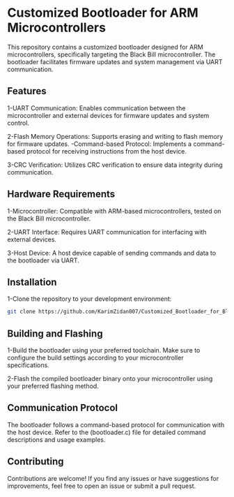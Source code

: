 # Customized Bootloader for ARM Microcontrollers

This repository contains a customized bootloader designed for ARM microcontrollers, specifically targeting the Black Bill microcontroller. The bootloader facilitates firmware updates and system management via UART communication.

## Features
1-UART Communication: Enables communication between the microcontroller and external devices for firmware updates and system control.

2-Flash Memory Operations: Supports erasing and writing to flash memory for firmware updates.
-Command-based Protocol: Implements a command-based protocol for receiving instructions from the host device.

3-CRC Verification: Utilizes CRC verification to ensure data integrity during communication.

## Hardware Requirements
1-Microcontroller: Compatible with ARM-based microcontrollers, tested on the Black Bill microcontroller.

2-UART Interface: Requires UART communication for interfacing with external devices.

3-Host Device: A host device capable of sending commands and data to the bootloader via UART.

## Installation
1-Clone the repository to your development environment:


```bash
git clone https://github.com/KarimZidan007/Customized_Bootloader_for_BlackBill

```

## Building and Flashing
1-Build the bootloader using your preferred toolchain. Make sure to configure the build settings according to your microcontroller specifications.

2-Flash the compiled bootloader binary onto your microcontroller using your preferred flashing method.

## Communication Protocol

The bootloader follows a command-based protocol for communication with the host device. Refer to the (bootloader.c) file for detailed command descriptions and usage examples.

## Contributing

Contributions are welcome! If you find any issues or have suggestions for improvements, feel free to open an issue or submit a pull request.
